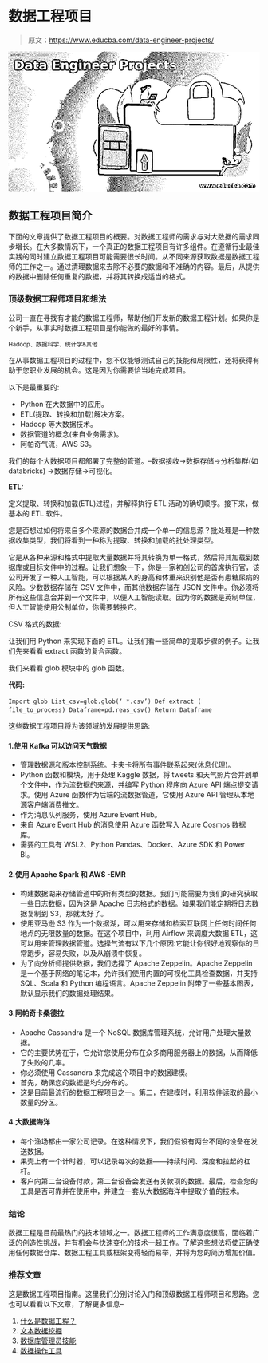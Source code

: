 # 数据工程项目

> 原文：<https://www.educba.com/data-engineer-projects/>

![Data Engineer Projects](img/bb43225d86b41d17b6c0995080fe01d5.png)



## 数据工程项目简介

下面的文章提供了数据工程项目的概要。对数据工程师的需求与对大数据的需求同步增长。在大多数情况下，一个真正的数据工程项目有许多组件。在遵循行业最佳实践的同时建立数据工程项目可能需要很长时间。从不同来源获取数据是数据工程师的工作之一。通过清理数据来去除不必要的数据和不准确的内容。最后，从提供的数据中删除任何重复的数据，并将其转换成适当的格式。

### 顶级数据工程师项目和想法

公司一直在寻找有才能的数据工程师，帮助他们开发新的数据工程计划。如果你是个新手，从事实时数据工程项目是你能做的最好的事情。

<small>Hadoop、数据科学、统计学&其他</small>

在从事数据工程项目的过程中，您不仅能够测试自己的技能和局限性，还将获得有助于您职业发展的机会。这是因为你需要恰当地完成项目。

以下是最重要的:

*   Python 在大数据中的应用。
*   ETL(提取、转换和加载)解决方案。
*   Hadoop 等大数据技术。
*   数据管道的概念(来自业务需求)。
*   阿帕奇气流，AWS S3。

我们的每个大数据项目都部署了完整的管道。–数据接收->数据存储->分析集群(如 databricks) ->数据存储->可视化。

**ETL:**

定义提取、转换和加载(ETL)过程，并解释执行 ETL 活动的确切顺序。接下来，做基本的 ETL 软件。

您是否想过如何将来自多个来源的数据合并成一个单一的信息源？批处理是一种数据收集类型，我们将看到一种称为提取、转换和加载的批处理类型。

它是从各种来源和格式中提取大量数据并将其转换为单一格式，然后将其加载到数据库或目标文件中的过程。让我们想象一下，你是一家初创公司的首席执行官，该公司开发了一种人工智能，可以根据某人的身高和体重来识别他是否有患糖尿病的风险。少数数据存储在 CSV 文件中，而其他数据存储在 JSON 文件中。你必须将所有这些信息合并到一个文件中，以便人工智能读取。因为你的数据是英制单位，但人工智能使用公制单位，你需要转换它。

CSV 格式的数据:

让我们用 Python 来实现下面的 ETL。让我们看一些简单的提取步骤的例子。让我们先来看看 extract 函数的复合函数。

我们来看看 glob 模块中的 glob 函数。

**代码:**

`Import glob
List_csv=glob.glob(‘ *.csv’)
Def extract ( file_to_process)
Dataframe=pd.reas_csv()
Return Dataframe`

这些数据工程项目将为该领域的发展提供思路:

#### 1.使用 Kafka 可以访问天气数据

*   管理数据源和版本控制系统。卡夫卡将所有事件联系起来(休息代理)。
*   Python 函数和模块，用于处理 Kaggle 数据，将 tweets 和天气照片合并到单个文件中，作为流数据的来源，并编写 Python 程序向 Azure API 端点提交请求。使用 Azure 函数作为后端的流数据管道，它使用 Azure API 管理从本地源客户端消费推文。
*   作为消息队列服务，使用 Azure Event Hub。
*   来自 Azure Event Hub 的消息使用 Azure 函数写入 Azure Cosmos 数据库。
*   需要的工具有 WSL2、Python Pandas、Docker、Azure SDK 和 Power BI。

#### 2.使用 Apache Spark 和 AWS -EMR

*   构建数据湖来存储管道中的所有类型的数据。我们可能需要为我们的研究获取一些日志数据，因为这是 Apache 日志格式的数据。如果我们能定期将日志数据复制到 S3，那就太好了。
*   使用亚马逊 S3 作为一个数据湖，可以用来存储和检索互联网上任何时间任何地点的无限数量的数据。在这个项目中，利用 Airflow 来调度大数据 ETL，这可以用来管理数据管道。选择气流有以下几个原因:它能让你很好地观察你的日常跑步，容易失败，以及从崩溃中恢复。
*   为了向分析师提供数据，我们选择了 Apache Zeppelin。Apache Zeppelin 是一个基于网络的笔记本，允许我们使用内置的可视化工具检查数据，并支持 SQL、Scala 和 Python 编程语言。Apache Zeppelin 附带了一些基本图表，默认显示我们的数据处理结果。

#### 3.阿帕奇卡桑德拉

*   Apache Cassandra 是一个 NoSQL 数据库管理系统，允许用户处理大量数据。
*   它的主要优势在于，它允许您使用分布在众多商用服务器上的数据，从而降低了失败的几率。
*   你必须使用 Cassandra 来完成这个项目中的数据建模。
*   首先，确保您的数据是均匀分布的。
*   这是目前最流行的数据工程项目之一。第二，在建模时，利用软件读取的最小数量的分区。

#### 4.大数据海洋

*   每个渔场都由一家公司记录。在这种情况下，我们假设有两台不同的设备在发送数据。
*   果壳上有一个计时器，可以记录每次的数据——持续时间、深度和拉起的杠杆。
*   客户向第二台设备付款，第二台设备会发送有关款项的数据。最后，检查您的工具是否可靠并在使用中，并建立一套从大数据海洋中提取价值的技术。

### 结论

数据工程是目前最热门的技术领域之一。数据工程师的工作满意度很高，面临着广泛的创造性挑战，并有机会与快速变化的技术一起工作。了解这些想法将使正确使用任何数据仓库、数据工程工具或框架变得轻而易举，并将为您的简历增加价值。

### 推荐文章

这是数据工程项目指南。这里我们分别讨论入门和顶级数据工程师项目和思路。您也可以看看以下文章，了解更多信息–

1.  [什么是数据工程？](https://www.educba.com/what-is-data-engineering/)
2.  [文本数据挖掘](https://www.educba.com/text-data-mining/)
3.  [数据库管理员技能](https://www.educba.com/database-administrator-skills/)
4.  [数据操作工具](https://www.educba.com/data-manipulation-tools/)





